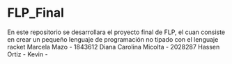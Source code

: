 # FLP_Final
En este repositorio se desarrollara el proyecto final de FLP, el cuan consiste en crear un pequeño lenguaje de programación no tipado con el lenguaje racket
Marcela Mazo - 1843612
Diana Carolina Micolta - 2028287
Hassen Ortiz - 
Kevin - 
